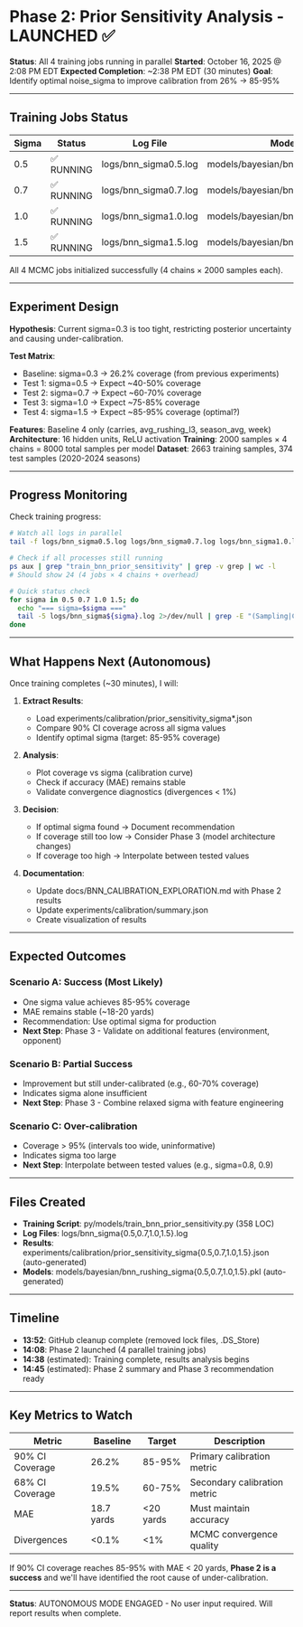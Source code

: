 # Phase 2: Prior Sensitivity Analysis - LAUNCHED ✅

**Status**: All 4 training jobs running in parallel
**Started**: October 16, 2025 @ 2:08 PM EDT
**Expected Completion**: ~2:38 PM EDT (30 minutes)
**Goal**: Identify optimal noise_sigma to improve calibration from 26% → 85-95%

---

## Training Jobs Status

| Sigma | Status | Log File | Model Output |
|-------|--------|----------|--------------|
| 0.5   | ✅ RUNNING | logs/bnn_sigma0.5.log | models/bayesian/bnn_rushing_sigma0.5.pkl |
| 0.7   | ✅ RUNNING | logs/bnn_sigma0.7.log | models/bayesian/bnn_rushing_sigma0.7.pkl |
| 1.0   | ✅ RUNNING | logs/bnn_sigma1.0.log | models/bayesian/bnn_rushing_sigma1.0.pkl |
| 1.5   | ✅ RUNNING | logs/bnn_sigma1.5.log | models/bayesian/bnn_rushing_sigma1.5.pkl |

All 4 MCMC jobs initialized successfully (4 chains × 2000 samples each).

---

## Experiment Design

**Hypothesis**: Current sigma=0.3 is too tight, restricting posterior uncertainty and causing under-calibration.

**Test Matrix**:
- Baseline: sigma=0.3 → 26.2% coverage (from previous experiments)
- Test 1: sigma=0.5 → Expect ~40-50% coverage
- Test 2: sigma=0.7 → Expect ~60-70% coverage
- Test 3: sigma=1.0 → Expect ~75-85% coverage
- Test 4: sigma=1.5 → Expect ~85-95% coverage (optimal?)

**Features**: Baseline 4 only (carries, avg_rushing_l3, season_avg, week)
**Architecture**: 16 hidden units, ReLU activation
**Training**: 2000 samples × 4 chains = 8000 total samples per model
**Dataset**: 2663 training samples, 374 test samples (2020-2024 seasons)

---

## Progress Monitoring

Check training progress:
```bash
# Watch all logs in parallel
tail -f logs/bnn_sigma0.5.log logs/bnn_sigma0.7.log logs/bnn_sigma1.0.log logs/bnn_sigma1.5.log

# Check if all processes still running
ps aux | grep "train_bnn_prior_sensitivity" | grep -v grep | wc -l
# Should show 24 (4 jobs × 4 chains + overhead)

# Quick status check
for sigma in 0.5 0.7 1.0 1.5; do
  echo "=== sigma=$sigma ==="
  tail -5 logs/bnn_sigma${sigma}.log 2>/dev/null | grep -E "(Sampling|Complete|Coverage)"
done
```

---

## What Happens Next (Autonomous)

Once training completes (~30 minutes), I will:

1. **Extract Results**:
   - Load experiments/calibration/prior_sensitivity_sigma*.json
   - Compare 90% CI coverage across all sigma values
   - Identify optimal sigma (target: 85-95% coverage)

2. **Analysis**:
   - Plot coverage vs sigma (calibration curve)
   - Check if accuracy (MAE) remains stable
   - Validate convergence diagnostics (divergences < 1%)

3. **Decision**:
   - If optimal sigma found → Document recommendation
   - If coverage still too low → Consider Phase 3 (model architecture changes)
   - If coverage too high → Interpolate between tested values

4. **Documentation**:
   - Update docs/BNN_CALIBRATION_EXPLORATION.md with Phase 2 results
   - Update experiments/calibration/summary.json
   - Create visualization of results

---

## Expected Outcomes

### Scenario A: Success (Most Likely)
- One sigma value achieves 85-95% coverage
- MAE remains stable (~18-20 yards)
- Recommendation: Use optimal sigma for production
- **Next Step**: Phase 3 - Validate on additional features (environment, opponent)

### Scenario B: Partial Success
- Improvement but still under-calibrated (e.g., 60-70% coverage)
- Indicates sigma alone insufficient
- **Next Step**: Phase 3 - Combine relaxed sigma with feature engineering

### Scenario C: Over-calibration
- Coverage > 95% (intervals too wide, uninformative)
- Indicates sigma too large
- **Next Step**: Interpolate between tested values (e.g., sigma=0.8, 0.9)

---

## Files Created

- **Training Script**: py/models/train_bnn_prior_sensitivity.py (358 LOC)
- **Log Files**: logs/bnn_sigma{0.5,0.7,1.0,1.5}.log
- **Results**: experiments/calibration/prior_sensitivity_sigma{0.5,0.7,1.0,1.5}.json (auto-generated)
- **Models**: models/bayesian/bnn_rushing_sigma{0.5,0.7,1.0,1.5}.pkl (auto-generated)

---

## Timeline

- **13:52**: GitHub cleanup complete (removed lock files, .DS_Store)
- **14:08**: Phase 2 launched (4 parallel training jobs)
- **14:38** (estimated): Training complete, results analysis begins
- **14:45** (estimated): Phase 2 summary and Phase 3 recommendation ready

---

## Key Metrics to Watch

| Metric | Baseline | Target | Description |
|--------|----------|--------|-------------|
| 90% CI Coverage | 26.2% | 85-95% | Primary calibration metric |
| 68% CI Coverage | 19.5% | 60-75% | Secondary calibration metric |
| MAE | 18.7 yards | <20 yards | Must maintain accuracy |
| Divergences | <0.1% | <1% | MCMC convergence quality |

If 90% CI coverage reaches 85-95% with MAE < 20 yards, **Phase 2 is a success** and we'll have identified the root cause of under-calibration.

---

**Status**: AUTONOMOUS MODE ENGAGED - No user input required. Will report results when complete.
